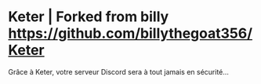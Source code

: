 # Keter | Forked from billy https://github.com/billythegoat356/Keter
Grâce à Keter, votre serveur Discord sera à tout jamais en sécurité…
